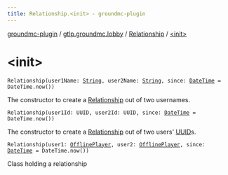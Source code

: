 ```yaml
---
title: Relationship.<init> - groundmc-plugin
---
```


[groundmc-plugin](../../index.html) / [gtlp.groundmc.lobby](../index.html) / [Relationship](index.html) / [&lt;init&gt;](.)

# &lt;init&gt;

`Relationship(user1Name: `[`String`](https://kotlinlang.org/api/latest/jvm/stdlib/kotlin/-string/index.html)`, user2Name: `[`String`](https://kotlinlang.org/api/latest/jvm/stdlib/kotlin/-string/index.html)`, since: `[`DateTime`](http://www.joda.org/joda-time/apidocs/org/joda/time/DateTime.html)` = DateTime.now())`

The constructor to create a [Relationship](index.html) out of two usernames.

`Relationship(user1Id: UUID, user2Id: UUID, since: `[`DateTime`](http://www.joda.org/joda-time/apidocs/org/joda/time/DateTime.html)` = DateTime.now())`

The constructor to create a [Relationship](index.html) out of two users' [UUID](#)s.

`Relationship(user1: `[`OfflinePlayer`](https://hub.spigotmc.org/javadocs/spigot/org/bukkit/OfflinePlayer.html)`, user2: `[`OfflinePlayer`](https://hub.spigotmc.org/javadocs/spigot/org/bukkit/OfflinePlayer.html)`, since: `[`DateTime`](http://www.joda.org/joda-time/apidocs/org/joda/time/DateTime.html)` = DateTime.now())`

Class holding a relationship

